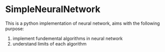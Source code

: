 # SimpleNeuralNetwork
This is a python implementation of neural network, aims with the following purpose: 
1) implement fundemental algorithms in neural network
2) understand limits of each algorithm 